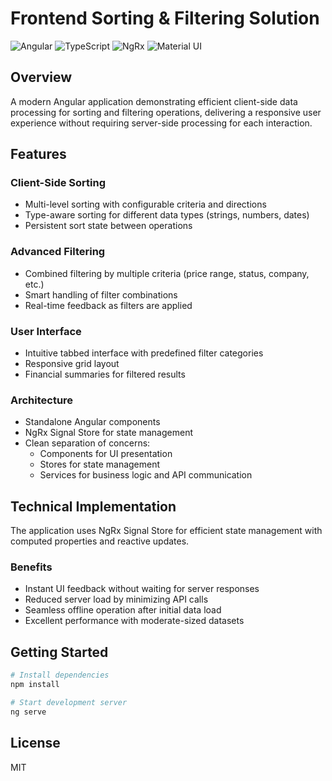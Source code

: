 # Frontend Sorting & Filtering Solution

![Angular](https://img.shields.io/badge/Angular-DD0031?style=for-the-badge&logo=angular&logoColor=white)
![TypeScript](https://img.shields.io/badge/TypeScript-007ACC?style=for-the-badge&logo=typescript&logoColor=white)
![NgRx](https://img.shields.io/badge/NgRx-8A4182?style=for-the-badge&logo=redux&logoColor=white)
![Material UI](https://img.shields.io/badge/Material%20UI-0081CB?style=for-the-badge&logo=material-ui&logoColor=white)

## Overview

A modern Angular application demonstrating efficient client-side data processing for sorting and filtering operations,
delivering a responsive user experience without requiring server-side processing for each interaction.

## Features

### Client-Side Sorting

- Multi-level sorting with configurable criteria and directions
- Type-aware sorting for different data types (strings, numbers, dates)
- Persistent sort state between operations

### Advanced Filtering

- Combined filtering by multiple criteria (price range, status, company, etc.)
- Smart handling of filter combinations
- Real-time feedback as filters are applied

### User Interface

- Intuitive tabbed interface with predefined filter categories
- Responsive grid layout
- Financial summaries for filtered results

### Architecture

- Standalone Angular components
- NgRx Signal Store for state management
- Clean separation of concerns:
  - Components for UI presentation
  - Stores for state management
  - Services for business logic and API communication

## Technical Implementation

The application uses NgRx Signal Store for efficient state management with computed properties and reactive updates.

### Benefits

- Instant UI feedback without waiting for server responses
- Reduced server load by minimizing API calls
- Seamless offline operation after initial data load
- Excellent performance with moderate-sized datasets

## Getting Started

```bash
# Install dependencies
npm install

# Start development server
ng serve
```

## License

MIT
